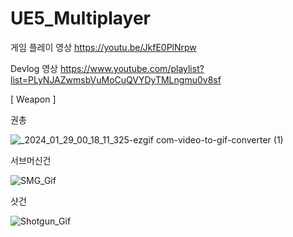# UE5_Multiplayer

게임 플레이 영상
https://youtu.be/JkfE0PlNrpw

Devlog 영상
https://www.youtube.com/playlist?list=PLyNJAZwmsbVuMoCuQVYDyTMLngmu0v8sf



[ Weapon ]
</p>

권총
</p>

![_2024_01_29_00_18_11_325-ezgif com-video-to-gif-converter (1)](https://github.com/Desi9nerd/UE5_Multiplayer/assets/97824341/b3492aee-87ae-4b0a-b987-45d9dfd1fae7)


서브머신건
</p>

![SMG_Gif](https://github.com/Desi9nerd/UE5_Multiplayer/assets/97824341/4cf8b998-51d2-41a7-a7ee-d7789653deca)


샷건
</p>

![Shotgun_Gif](https://github.com/Desi9nerd/UE5_Multiplayer/assets/97824341/13da44df-aaac-43e8-81c1-2fd0b78847f1)


